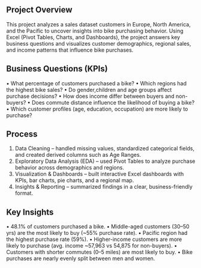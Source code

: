 ## Project Overview
This project analyzes a sales dataset  customers in Europe, North America, and the Pacific to uncover insights into bike purchasing behavior. Using Excel (Pivot Tables, Charts, and Dashboards), the project answers key business questions and visualizes customer demographics, regional sales, and income patterns that influence bike purchases.

## Business Questions (KPIs)
•	What percentage of customers purchased a bike?
•	Which regions had the highest bike sales?
•	Do gender,children and age groups affect purchase decisions?
•	How does income differ between buyers and non-buyers?
•	Does commute distance influence the likelihood of buying a bike?
•	Which customer profiles (age, education, occupation) are more likely to purchase?

## Process
1.	Data Cleaning – handled missing values, standardized categorical fields, and created derived columns such as Age Ranges.
2.	Exploratory Data Analysis (EDA) – used Pivot Tables to analyze purchase behavior across demographics and regions.
3.	Visualization & Dashboards – built interactive Excel dashboards with KPIs, bar charts, pie charts, and a regional map.
4.	Insights & Reporting – summarized findings in a clear, business-friendly format.

## Key Insights
•	48.1% of customers purchased a bike.
•	Middle-aged customers (30–50 yrs) are the most likely to buy (~55% purchase rate).
•	Pacific region had the highest purchase rate (59%).
•	Higher-income customers are more likely to purchase (avg. income ~57,963 vs 54,875 for non-buyers).
•	Customers with shorter commutes (0–5 miles) are most likely to buy.
•	Bike purchases are nearly evenly split between men and women.

